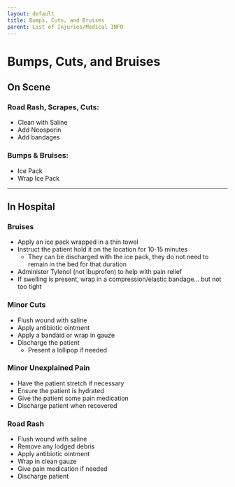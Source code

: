 ```yaml
---
layout: default
title: Bumps, Cuts, and Bruises
parent: List of Injuries/Medical INFO
---
```

# Bumps, Cuts, and Bruises

## On Scene

### Road Rash, Scrapes, Cuts:
- Clean with Saline
- Add Neosporin
- Add bandages

### Bumps & Bruises: 
- Ice Pack
- Wrap Ice Pack

---

## In Hospital

### Bruises
- Apply an ice pack wrapped in a thin towel
- Instruct the patient hold it on the location for 10-15 minutes
  - They can be discharged with the ice pack, they do not need to remain in the bed for that duration
- Administer Tylenol (not ibuprofen) to help with pain relief
- If swelling is present, wrap in a compression/elastic bandage... but not too tight

### Minor Cuts
- Flush wound with saline
- Apply antibiotic ointment
- Apply a bandaid or wrap in gauze
- Discharge the patient
  - Present a lollipop if needed

### Minor Unexplained Pain
- Have the patient stretch if necessary
- Ensure the patient is hydrated
- Give the patient some pain medication
- Discharge patient when recovered

### Road Rash
- Flush wound with saline
- Remove any lodged debris
- Apply antibiotic ointment
- Wrap in clean gauze
- Give pain medication if needed
- Discharge patient
